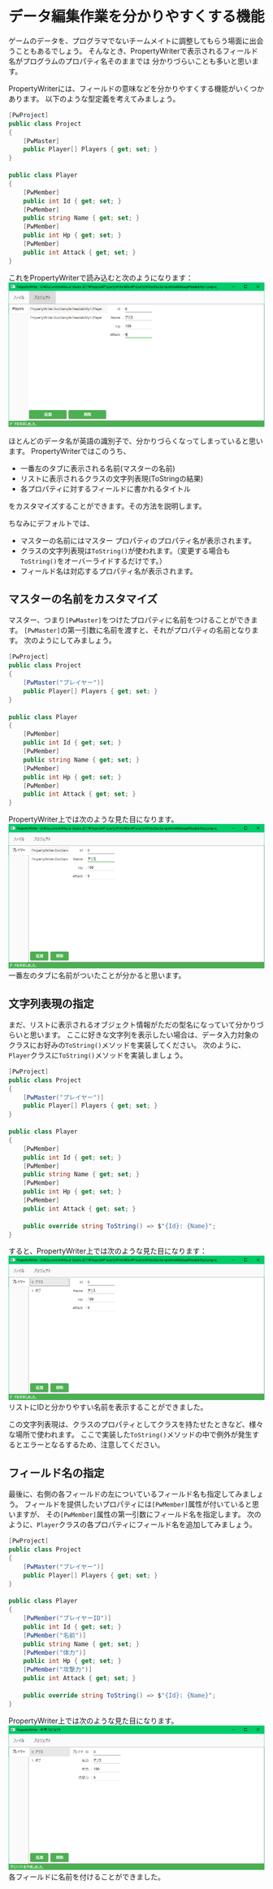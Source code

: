# データ編集作業を分かりやすくする機能

ゲームのデータを、プログラマでないチームメイトに調整してもらう場面に出会うこともあるでしょう。
そんなとき、PropertyWriterで表示されるフィールド名がプログラムのプロパティ名そのままでは
分かりづらいことも多いと思います。

PropertyWriterには、フィールドの意味などを分かりやすくする機能がいくつかあります。
以下のような型定義を考えてみましょう。

```csharp
[PwProject]
public class Project
{
    [PwMaster]
    public Player[] Players { get; set; }
}

public class Player
{
    [PwMember]
    public int Id { get; set; }
    [PwMember]
    public string Name { get; set; }
    [PwMember]
    public int Hp { get; set; }
    [PwMember]
    public int Attack { get; set; }
}
```

これをPropertyWriterで読み込むと次のようになります：
![](img/Readability1.png)

ほとんどのデータ名が英語の識別子で、分かりづらくなってしまっていると思います。
PropertyWriterではこのうち、

* 一番左のタブに表示される名前(マスターの名前)
* リストに表示されるクラスの文字列表現(ToStringの結果)
* 各プロパティに対するフィールドに書かれるタイトル

をカスタマイズすることができます。その方法を説明します。

ちなみにデフォルトでは、

* マスターの名前にはマスター プロパティのプロパティ名が表示されます。
* クラスの文字列表現は`ToString()`が使われます。（変更する場合も`ToString()`をオーバーライドするだけです。）
* フィールド名は対応するプロパティ名が表示されます。

## マスターの名前をカスタマイズ

マスター、つまり`[PwMaster]`をつけたプロパティに名前をつけることができます。
`[PwMaster]`の第一引数に名前を渡すと、それがプロパティの名前となります。
次のようにしてみましょう。

```csharp
[PwProject]
public class Project
{
    [PwMaster("プレイヤー")]
    public Player[] Players { get; set; }
}

public class Player
{
    [PwMember]
    public int Id { get; set; }
    [PwMember]
    public string Name { get; set; }
    [PwMember]
    public int Hp { get; set; }
    [PwMember]
    public int Attack { get; set; }
}
```

PropertyWriter上では次のような見た目になります。
![](img/Readability2.png)
一番左のタブに名前がついたことが分かると思います。

## 文字列表現の指定

まだ、リストに表示されるオブジェクト情報がただの型名になっていて分かりづらいと思います。
ここに好きな文字列を表示したい場合は、データ入力対象のクラスにお好みの`ToString()`メソッドを実装してください。
次のように、`Player`クラスに`ToString()`メソッドを実装しましょう。

```csharp
[PwProject]
public class Project
{
    [PwMaster("プレイヤー")]
    public Player[] Players { get; set; }
}

public class Player
{
    [PwMember]
    public int Id { get; set; }
    [PwMember]
    public string Name { get; set; }
    [PwMember]
    public int Hp { get; set; }
    [PwMember]
    public int Attack { get; set; }

    public override string ToString() => $"{Id}: {Name}";
}
```

すると、PropertyWriter上では次のような見た目になります：
![](img/Readability3.png)
リストにIDと分かりやすい名前を表示することができました。

この文字列表現は、クラスのプロパティとしてクラスを持たせたときなど、様々な場所で使われます。
ここで実装した`ToString()`メソッドの中で例外が発生するとエラーとなるするため、注意してください。

## フィールド名の指定

最後に、右側の各フィールドの左についているフィールド名も指定してみましょう。
フィールドを提供したいプロパティには`[PwMember]`属性が付いていると思いますが、
その`[PwMember]`属性の第一引数にフィールド名を指定します。
次のように、`Player`クラスの各プロパティにフィールド名を追加してみましょう。

```csharp
[PwProject]
public class Project
{
    [PwMaster("プレイヤー")]
    public Player[] Players { get; set; }
}

public class Player
{
    [PwMember("プレイヤーID")]
    public int Id { get; set; }
    [PwMember("名前")]
    public string Name { get; set; }
    [PwMember("体力")]
    public int Hp { get; set; }
    [PwMember("攻撃力")]
    public int Attack { get; set; }

    public override string ToString() => $"{Id}: {Name}";
}
```

PropertyWriter上では次のような見た目になります。
![](img/Readability4.png)
各フィールドに名前を付けることができました。